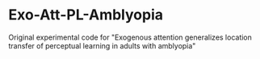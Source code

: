 # Exo-Att-PL-Amblyopia
Original experimental code for "Exogenous attention generalizes location transfer of perceptual learning in adults with amblyopia"
